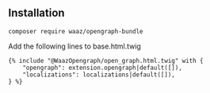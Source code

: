 ## Installation 

```
composer require waaz/opengraph-bundle

```

Add the following lines to base.html.twig

```
{% include "@WaazOpengraph/open_graph.html.twig" with {
    "opengraph": extension.opengraph|default([]),
    "localizations": localizations|default([]),
} %}

```



